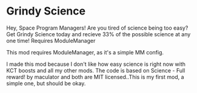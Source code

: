 # Grindy Science
Hey, Space Program Managers! Are you tired of science being too easy? Get Grindy Science today and recieve 33% of the possible science at any one time! Requires ModuleManager

This mod requires ModuleManager, as it's a simple MM config.

I made this mod because I don't like how easy science is right now with KCT boosts and all my other mods. The code is based on Science - Full reward! by maculator and both are MIT licensed..This is my first mod, a simple one, but should be okay.